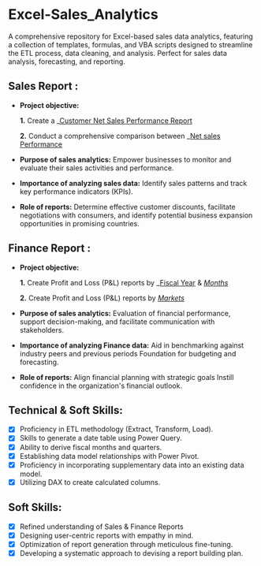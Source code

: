 # Excel-Sales_Analytics
A comprehensive repository for Excel-based sales data analytics, featuring a collection of templates, formulas, and VBA scripts designed to streamline the ETL process, data cleaning, and analysis. Perfect for sales data analysis, forecasting, and reporting. 
## Sales Report :


- **Project objective:** 

    **1.** Create a _[Customer Net Sales Performance Report](https://github.com/Akshay107app/Excel_Sales_Analytics-project-/blob/main/EX10LSProject%20Priority%20Matrix_Beautified.pdf)

    **2.** Conduct a comprehensive comparison between _[Net sales Performance](https://github.com/Akshay107app/Excel_Sales_Analytics-project-/blob/main/EX9LS9Sales_reporteltex8.pdf)

- **Purpose of sales analytics:** Empower businesses to monitor and evaluate their sales activities and performance.

- **Importance of analyzing sales data:** Identify sales patterns and track key performance indicators (KPIs).

- **Role of reports:** Determine effective customer discounts, facilitate negotiations with consumers, and identify potential business expansion opportunities in promising countries.


## Finance Report :

- **Project objective:** 

    **1.** Create Profit and Loss (P&L) reports by _[Fiscal Year](https://github.com/Akshay107app/Excel_Sales_Analytics-project-/blob/main/EXE9Country%20wise%20PL%20report.pdf) & _[Months](https://github.com/KirandeepMarala/Excel-Sales_Analysis/blob/main/P%26L%20Statement%20by%20Months.pdf)_ 

   **2.** Create Profit and Loss (P&L) reports by _[Markets](https://github.com/KirandeepMarala/Excel-Sales_Analysis/blob/main/P%26L%20Statement%20by%20Markets.pdf)_

- **Purpose of sales analytics:** Evaluation of financial performance, support decision-making, and facilitate communication with stakeholders.

- **Importance of analyzing Finance data:** Aid in benchmarking against industry peers and previous periods Foundation for budgeting and forecasting.

- **Role of reports:** Align financial planning with strategic goals Instill confidence in the organization's financial outlook.


## Technical & Soft Skills:
- [x]	Proficiency in ETL methodology (Extract, Transform, Load).
- [x]	Skills to generate a date table using Power Query.
- [x]	Ability to derive fiscal months and quarters.
- [x]	Establishing data model relationships with Power Pivot.
- [x]	Proficiency in incorporating supplementary data into an existing data model.
- [x]	Utilizing DAX to create calculated columns.

## Soft Skills:
- [x]	Refined understanding of Sales & Finance Reports
- [x]	Designing user-centric reports with empathy in mind.
- [x]	Optimization of report generation through meticulous fine-tuning.
- [x]	Developing a systematic approach to devising a report building plan.
